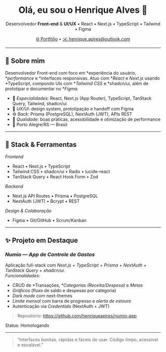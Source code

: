 <h1 align="center">Olá, eu sou o Henrique Alves 👋</h1>
<p align="center">
  Desenvolvedor <b>Front-end</b> & <b>UI/UX</b> • React • Next.js • TypeScript • Tailwind • Figma
</p>

<p align="center">
  <a href="https://henriquepires.vercel.app" target="_blank">🌐 Portfólio</a> •
  <a href="mailto:henrique.apires@outlook.com">✉️ henrique.apires@outlook.com</a>
</p>

---

## 🚀 Sobre mim
Desenvolvedor Front-end com foco em *experiência do usuário, **performance* e *interfaces responsivas. Atuo com **React* e *Next.js* usando *TypeScript, compondo UIs com **Tailwind CSS* e *shadcn/ui, além de prototipar e documentar no **Figma*.

- 🎯 *Especialidades*: React, Next.js (App Router), TypeScript, TanStack Query, Tailwind, shadcn/ui  
- 🧩 *UX/UI*: design system, prototipação e handoff com Figma  
- ⚙️ *Back*: Prisma (PostgreSQL), NextAuth (JWT), APIs REST  
- 🧪 *Qualidade*: boas práticas, acessibilidade e otimização de performance  
- 📍 Porto Alegre/RS — Brasil

---

## 🧰 Stack & Ferramentas

*Frontend*
- React • Next.js • TypeScript  
- Tailwind CSS • shadcn/ui • Radix • lucide-react  
- TanStack Query • React Hook Form • Zod

*Backend*
- Next.js API Routes • Prisma • PostgreSQL  
- NextAuth (JWT) • Bcrypt • REST

*Design & Colaboração*
- Figma • Git/GitHub • Scrum/Kanban

---

## ✨ Projeto em Destaque
### *Numio — App de Controle de Gastos*
Aplicação full-stack com *Next.js + TypeScript + Prisma + NextAuth + TanStack Query + shadcn/ui*.  
*Funcionalidades*:
- CRUD de *Transações, **Categorias (Receita/Despesa)* e *Metas*
- *Gráficos* (fluxo de saldo e despesas por categoria)
- *Dark mode* com next-themes
- *Limite mensal* com barra de progresso e *alerta de estouro*
- Autenticação via *Credentials* (NextAuth + JWT)

> Repositório: https://github.com/henriqueapires/numio-app

Status: Homologando

---

> “Interfaces bonitas, rápidas e fáceis de usar. Código limpo, acessível e escalável.”
